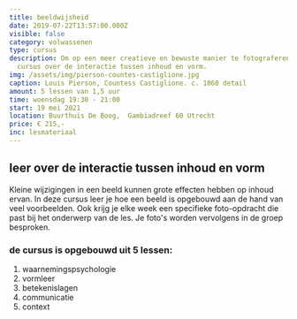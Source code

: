 ```yaml
---
title: beeldwijsheid
date: 2019-07-22T13:57:00.000Z
visible: false
category: volwassenen
type: cursus
description: Om op een meer creatieve en bewuste manier te fotograferen. Een
  cursus over de interactie tussen inhoud en vorm.
img: /assets/img/pierson-countes-castiglione.jpg
caption: Louis Pierson, Countess Castiglione. c. 1860 detail
amount: 5 lessen van 1,5 uur
time: woensdag 19:30 - 21:00
start: 19 mei 2021
location: Buurthuis De Boog,  Gambiadreef 60 Utrecht
price: € 215,-
inc: lesmateriaal
---
```

## leer over de interactie tussen inhoud en vorm

Kleine wijzigingen in een beeld kunnen grote effecten hebben op inhoud ervan. In deze cursus leer je hoe een beeld is opgebouwd aan de hand van veel voorbeelden. Ook krijg je elke week een specifieke foto-opdracht die past bij het onderwerp van de les. Je foto's worden vervolgens in de groep besproken. 

### de cursus is opgebouwd uit 5 lessen:

1. waarnemingspsychologie
2. vormleer
3. betekenislagen
4. communicatie
5. context
